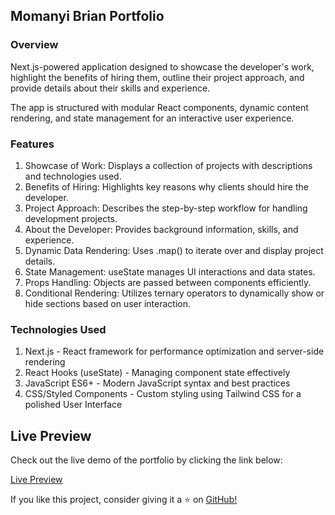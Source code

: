 ## Momanyi Brian Portfolio

### Overview

Next.js-powered application designed to showcase the developer's work, highlight the benefits of hiring them, outline their project approach, and provide details about their skills and experience.

The app is structured with modular React components, dynamic content rendering, and state management for an interactive user experience.

### Features

1. Showcase of Work: Displays a collection of projects with descriptions and technologies used.
2. Benefits of Hiring: Highlights key reasons why clients should hire the developer.
3. Project Approach: Describes the step-by-step workflow for handling development projects.
4. About the Developer: Provides background information, skills, and experience.
5. Dynamic Data Rendering: Uses .map() to iterate over and display project details.
6. State Management: useState manages UI interactions and data states.
7. Props Handling: Objects are passed between components efficiently.
8. Conditional Rendering: Utilizes ternary operators to dynamically show or hide sections based on user interaction.

### Technologies Used

1. Next.js - React framework for performance optimization and server-side rendering
2. React Hooks (useState) - Managing component state effectively
3. JavaScript ES6+ - Modern JavaScript syntax and best practices
4. CSS/Styled Components - Custom styling using Tailwind CSS for a polished User Interface

## Live Preview

Check out the live demo of the portfolio by clicking the link below:

[Live Preview](https://momanyi-portfolio.vercel.app/)

If you like this project, consider giving it a ⭐ on
[GitHub!](https://github.com/Momanyi-Brian)
